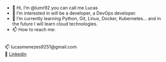 - 👋 Hi, I’m @lumr92 you can call me Lucas 
- 👀 I’m interested in will be a developer, a DevOps developer.
- 🌱 I’m currently learning Python, Git, Linux, Docker, Kubernetes... and in the future I will learn cloud technologies.
- 📫 How to reach me:
<br>
📫 lucasmenezes9251@gmail.com
<br>
👔 <a href="https://www.linkedin.com/in/lucas-de-menezes-rodrigues-12847a108/">Linkedin</a>


<!---
lumr92/lumr92 is a ✨ special ✨ repository because its `README.md` (this file) appears on your GitHub profile.
You can click the Preview link to take a look at your changes.
--->
